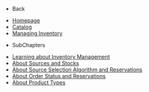 - Back

* [Homepage](/)
* [Catalog](/UserGuide/Catalog/Index.md)
* [Managing Inventory](/UserGuide/Catalog/Managing_Inventory/Index.md)

- SubChapters

* [Learning about Inventory Management](/UserGuide/Catalog/Managing_Inventory/Learning_about_Inventory_Management/Index.md)
* [About Sources and Stocks](/UserGuide/Catalog/Managing_Inventory/Learning_about_Inventory_Management/01_About_Sources_and_Stocks.md)
* [About Source Selection Algorithm and Reservations](/UserGuide/Catalog/Managing_Inventory/Learning_about_Inventory_Management/02_About_Source_Selection.md)
* [About Order Status and Reservations](/UserGuide/Catalog/Managing_Inventory/Learning_about_Inventory_Management/03_About_Order_Status.md)
* [About Product Types](/UserGuide/Catalog/Managing_Inventory/Learning_about_Inventory_Management/04_About_Product_Types.md)